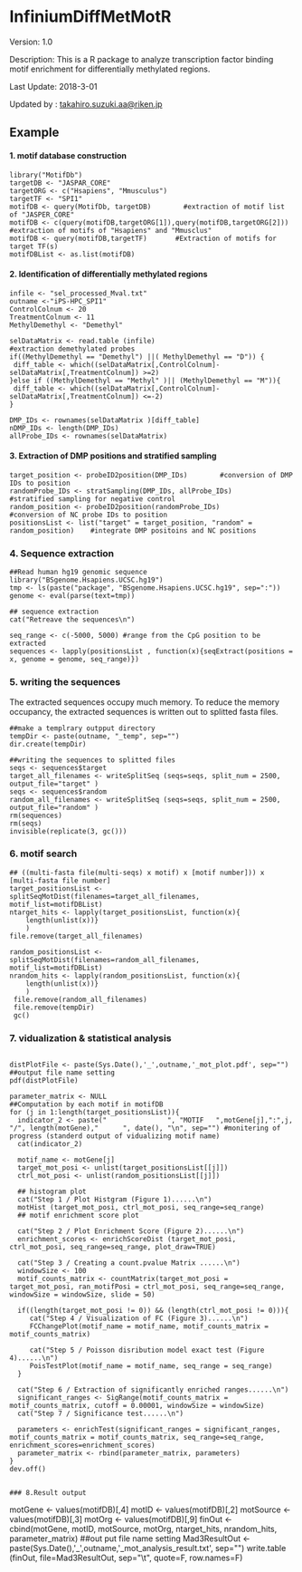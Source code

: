 InfiniumDiffMetMotR
===================
Version: 1.0

Description: This is a R package to analyze transcription factor binding motif enrichment for differentially methylated regions.  

Last Update: 2018-3-01

Updated by : takahiro.suzuki.aa@riken.jp

Example
-------
#### 1. motif database construction  
```
library("MotifDb")
targetDB <- "JASPAR_CORE"
targetORG <- c("Hsapiens", "Mmusculus")
targetTF <- "SPI1"
motifDB <- query(MotifDb, targetDB)        #extraction of motif list of "JASPER_CORE"
motifDB <- c(query(motifDB,targetORG[1]),query(motifDB,targetORG[2]))        #extraction of motifs of "Hsapiens" and "Mmusclus"
motifDB <- query(motifDB,targetTF)       #Extraction of motifs for target TF(s)
motifDBList <- as.list(motifDB)
```

#### 2. Identification of differentially methylated regions  
```
infile <- "sel_processed_Mval.txt"
outname <-"iPS-HPC_SPI1"
ControlColnum <- 20
TreatmentColnum <- 11
MethylDemethyl <- "Demethyl"

selDataMatrix <- read.table (infile)  
#extraction demethylated probes  
if((MethylDemethyl == "Demethyl") ||( MethylDemethyl == "D")) {
 diff_table <- which((selDataMatrix[,ControlColnum]-selDataMatrix[,TreatmentColnum]) >=2)
}else if ((MethylDemethyl == "Methyl" )|| (MethylDemethyl == "M")){
 diff_table <- which((selDataMatrix[,ControlColnum]-selDataMatrix[,TreatmentColnum]) <=-2) 
}

DMP_IDs <- rownames(selDataMatrix )[diff_table]
nDMP_IDs <- length(DMP_IDs)
allProbe_IDs <- rownames(selDataMatrix)
```
#### 3. Extraction of DMP positions and stratified sampling  
```
target_position <- probeID2position(DMP_IDs)        #conversion of DMP IDs to position
randomProbe_IDs <- stratSampling(DMP_IDs, allProbe_IDs)        #stratified sampling for negative control
random_position <- probeID2position(randomProbe_IDs)        #conversion of NC probe IDs to position
positionsList <- list("target" = target_position, "random" = random_position)    #integrate DMP positoins and NC positions
```
### 4. Sequence extraction  
```
##Read human hg19 genomic sequence
library("BSgenome.Hsapiens.UCSC.hg19")
tmp <- ls(paste("package", "BSgenome.Hsapiens.UCSC.hg19", sep=":"))
genome <- eval(parse(text=tmp))

## sequence extraction
cat("Retreave the sequences\n")

seq_range <- c(-5000, 5000) #range from the CpG position to be extracted
sequences <- lapply(positionsList , function(x){seqExtract(positions = x, genome = genome, seq_range)})
```
### 5. writing the sequences  
The extracted sequences occupy much memory. To reduce the memory occupancy, the extracted sequences is written out to splitted fasta files.   
```
##make a templrary outpput directory
tempDir <- paste(outname, "_temp", sep="")
dir.create(tempDir)

##writing the sequences to splitted files
seqs <- sequences$target
target_all_filenames <- writeSplitSeq (seqs=seqs, split_num = 2500, output_file="target" )
seqs <- sequences$random
random_all_filenames <- writeSplitSeq (seqs=seqs, split_num = 2500, output_file="random" )
rm(sequences)
rm(seqs)
invisible(replicate(3, gc()))
```
### 6. motif search  
```
## ((multi-fasta file(multi-seqs) x motif) x [motif number])) x [multi-fasta file number]
target_positionsList <- splitSeqMotDist(filenames=target_all_filenames,  motif_list=motifDBList)
ntarget_hits <- lapply(target_positionsList, function(x){
	length(unlist(x))}
	)
file.remove(target_all_filenames)

random_positionsList <- splitSeqMotDist(filenames=random_all_filenames,  motif_list=motifDBList)
nrandom_hits <- lapply(random_positionsList, function(x){
	length(unlist(x))}
	)
 file.remove(random_all_filenames)
 file.remove(tempDir)
 gc()
 ```
 ### 7. vidualization & statistical analysis  
 ```

distPlotFile <- paste(Sys.Date(),'_',outname,'_mot_plot.pdf', sep="") ##output file name setting
pdf(distPlotFile)

parameter_matrix <- NULL
##Computation by each motif in motifDB
for (j in 1:length(target_positionsList)){
   indicator_2 <- paste("               ", "MOTIF   ",motGene[j],":",j, "/", length(motGene),"      ", date(), "\n", sep="") #monitering of progress (standerd output of vidualizing motif name)
   cat(indicator_2)

   motif_name <- motGene[j]
   target_mot_posi <- unlist(target_positionsList[[j]])
   ctrl_mot_posi <- unlist(random_positionsList[[j]])

   ## histogram plot
   cat("Step 1 / Plot Histgram (Figure 1)......\n")
   motHist (target_mot_posi, ctrl_mot_posi, seq_range=seq_range)
   ## motif enrichment score plot

   cat("Step 2 / Plot Enrichment Score (Figure 2)......\n")
   enrichment_scores <- enrichScoreDist (target_mot_posi, ctrl_mot_posi, seq_range=seq_range, plot_draw=TRUE)

   cat("Step 3 / Creating a count.pvalue Matrix ......\n")
   windowSize <- 100
   motif_counts_matrix <- countMatrix(target_mot_posi = target_mot_posi, ran_motifPosi = ctrl_mot_posi, seq_range=seq_range, windowSize = windowSize, slide = 50)

   if((length(target_mot_posi != 0)) && (length(ctrl_mot_posi != 0))){
      cat("Step 4 / Visualization of FC (Figure 3)......\n")
      FCChangePlot(motif_name = motif_name, motif_counts_matrix = motif_counts_matrix)

      cat("Step 5 / Poisson disribution model exact test (Figure 4)......\n")
      PoisTestPlot(motif_name = motif_name, seq_range = seq_range)
   }
  
   cat("Step 6 / Extraction of significantly enriched ranges......\n")
   significant_ranges <- SigRange(motif_counts_matrix = motif_counts_matrix, cutoff = 0.00001, windowSize = windowSize)
   cat("Step 7 / Significance test......\n")

   parameters <- enrichTest(significant_ranges = significant_ranges, motif_counts_matrix = motif_counts_matrix, seq_range=seq_range, enrichment_scores=enrichment_scores)
   parameter_matrix <- rbind(parameter_matrix, parameters)
}
dev.off()


### 8.Result output
```
motGene <- values(motifDB)[,4]
motID <- values(motifDB)[,2]
motSource <- values(motifDB)[,3]
motOrg <- values(motifDB)[,9]
finOut <- cbind(motGene,
motID,
motSource,
motOrg,
ntarget_hits,
nrandom_hits,
parameter_matrix)
##out put file name setting
Mad3ResultOut <- paste(Sys.Date(),'_',outname,'_mot_analysis_result.txt', sep="")
write.table (finOut, file=Mad3ResultOut, sep="\t", quote=F, row.names=F)
```

